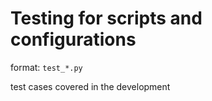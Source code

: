 # Testing for scripts and configurations

format: `test_*.py`

test cases covered in the development